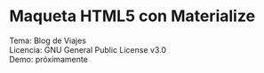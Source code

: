 # Maqueta HTML5 con Materialize
Tema: Blog de Viajes  
Licencia: GNU General Public License v3.0  
Demo: próximamente  